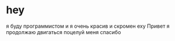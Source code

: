 # hey
я буду программистом и я очень красив и скромен
еху
Привет я продолжаю двигаться 
поцелуй меня 
спасибо
